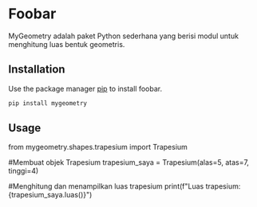 # Foobar

MyGeometry adalah paket Python sederhana yang berisi modul untuk menghitung luas bentuk geometris.

## Installation

Use the package manager [pip](https://pip.pypa.io/en/stable/) to install foobar.

```bash
pip install mygeometry
```

## Usage

from mygeometry.shapes.trapesium import Trapesium

#Membuat objek Trapesium
trapesium_saya = Trapesium(alas=5, atas=7, tinggi=4)

#Menghitung dan menampilkan luas trapesium
print(f"Luas trapesium: {trapesium_saya.luas()}")